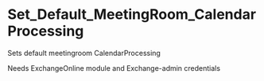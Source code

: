 # Set_Default_MeetingRoom_CalendarProcessing
Sets default meetingroom CalendarProcessing

Needs ExchangeOnline module and Exchange-admin credentials